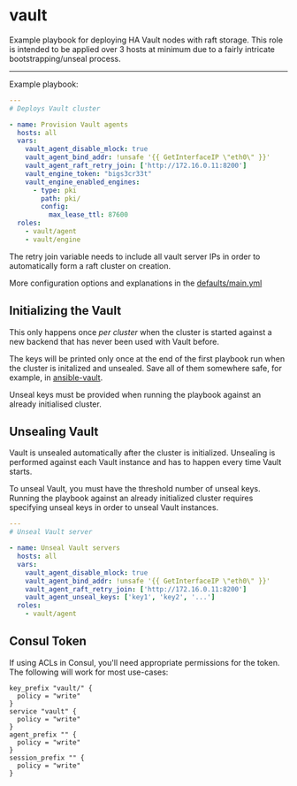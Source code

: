 # vault

Example playbook for deploying HA Vault nodes with raft storage. This role is intended to be applied over 3 hosts at minimum due to a fairly intricate bootstrapping/unseal process.

---

Example playbook:

```yml
---
# Deploys Vault cluster

- name: Provision Vault agents
  hosts: all
  vars:
    vault_agent_disable_mlock: true
    vault_agent_bind_addr: !unsafe '{{ GetInterfaceIP \"eth0\" }}'
    vault_agent_raft_retry_join: ['http://172.16.0.11:8200']
    vault_engine_token: "bigs3cr33t"
    vault_engine_enabled_engines:
      - type: pki
        path: pki/
        config:
          max_lease_ttl: 87600
  roles:
    - vault/agent
    - vault/engine
```

The retry join variable needs to include all vault server IPs in order to automatically form a raft cluster on creation.

More configuration options and explanations in the [defaults/main.yml](/vault/defaults/main.yml)

## Initializing the Vault

This only happens once _per cluster_ when the cluster is started against a new backend that has never been used with Vault before.

The keys will be printed only once at the end of the first playbook run when the cluster is initalized and unsealed. Save all of them somewhere safe, for example, in [ansible-vault](https://docs.ansible.com/ansible/latest/user_guide/vault.html).

Unseal keys must be provided when running the playbook against an already initialised cluster.

## Unsealing Vault

Vault is unsealed automatically after the cluster is initialized. Unsealing is performed against each Vault instance and has to happen every time Vault starts.

To unseal Vault, you must have the threshold number of unseal keys. Running the playbook against an already initialized cluster requires specifying unseal keys in order to unseal Vault instances.

```yml
---
# Unseal Vault server

- name: Unseal Vault servers
  hosts: all
  vars:
    vault_agent_disable_mlock: true
    vault_agent_bind_addr: !unsafe '{{ GetInterfaceIP \"eth0\" }}'
    vault_agent_raft_retry_join: ['http://172.16.0.11:8200']
    vault_agent_unseal_keys: ['key1', 'key2', '...']
  roles:
    - vault/agent
```

## Consul Token

If using ACLs in Consul, you'll need appropriate permissions for the token. The following will work for most use-cases:

```hcl
key_prefix "vault/" {
  policy = "write"
}
service "vault" {
  policy = "write"
}
agent_prefix "" {
  policy = "write"
}
session_prefix "" {
  policy = "write"
}
```
